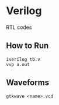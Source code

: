 # Verilog
RTL codes

## How to Run

`iverilog tb.v` 
<br>
`vvp a.out`

## Waveforms

`gtkwave <name>.vcd`
